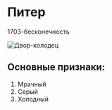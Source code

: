 # Питер

1703-бесконечность

![Двор-колодец](https://drive.google.com/file/d/1a2Ms7b_dLRG0MYSgIPRPHWfWWmyN9qVJ/view?usp=share_link)

## Основные признаки:

1. Мрачный
2. Серый
3. Холодный